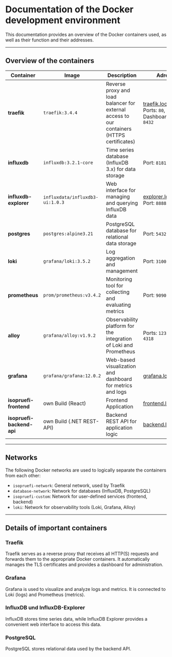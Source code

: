 # Documentation of the Docker development environment

This documentation provides an overview of the Docker containers used, as well as their function and their addresses.

---

## Overview of the containers

| Container                 | Image                           | Description                                                                                        | Adress                                                                                    |
| ------------------------- | ------------------------------- | --------------------------------------------------------------------------------------------------- | ------------------------------------------------------------------------------------------ |
| **traefik**               | `traefik:3.4.4`                 | Reverse proxy and load balancer for external access to our containers (HTTPS certificates) | [traefik.localhost](https://traefik.localhost), Ports: `80`, `443`, Dashboard-Port: `8432` |
| **influxdb**              | `influxdb:3.2.1-core`           | Time series database (InfluxDB 3.x) for data storage                                             | Port: `8181`                                                                               |
| **influxdb-explorer**     | `influxdata/influxdb3-ui:1.0.3` | Web interface for managing and querying InfluxDB data                                         | [explorer.localhost](https://explorer.localhost), Port: `8888`                             |
| **postgres**              | `postgres:alpine3.21`           | PostgreSQL database for relational data storage                                              | Port: `5432`                                                                               |
| **loki**                  | `grafana/loki:3.5.2`            | Log aggregation and management                                                                      | Port: `3100`                                                                               |
| **prometheus**            | `prom/prometheus:v3.4.2`        | Monitoring tool for collecting and evaluating metrics                                            | Port: `9090`                                                                               |
| **alloy**                 | `grafana/alloy:v1.9.2`          | Observability platform for the integration of Loki and Prometheus                                     | Ports: `12345`, `4317`, `4318`                                                             |
| **grafana**               | `grafana/grafana:12.0.2`        | Web-based visualization and dashboard for metrics and logs                                      | [grafana.localhost](https://grafana.localhost)                                             |
| **isopruefi-frontend**    | own Build (React)           | Frontend Application                                                                                  | [frontend.localhost](https://frontend.localhost)                                           |
| **isopruefi-backend-api** | own Build (.NET REST-API)   | Backend REST API for application logic                                                    | [backend.localhost](https://backend.localhost)                                             |

---

## Networks

The following Docker networks are used to logically separate the containers from each other:

- `isopruefi-network`: General network, used by Traefik
- `database-network`: Network for databases (InfluxDB, PostgreSQL)
- `isopruefi-custom`: Network for user-defined services (frontend, backend)
- `loki`: Network for observability tools (Loki, Grafana, Alloy)

---

## Details of important containers

### Traefik

Traefik serves as a reverse proxy that receives all HTTP(S) requests and forwards them to the appropriate Docker containers. It automatically manages the TLS certificates and provides a dashboard for administration.

### Grafana

Grafana is used to visualize and analyze logs and metrics. It is connected to Loki (logs) and Prometheus (metrics).

### InfluxDB und InfluxDB-Explorer

InfluxDB stores time series data, while InfluxDB Explorer provides a convenient web interface to access this data.

### PostgreSQL

PostgreSQL stores relational data used by the backend API.

